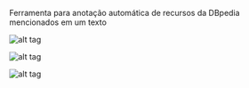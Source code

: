Ferramenta para anotação automática de recursos da DBpedia mencionados em um texto

![alt tag](https://raw.githubusercontent.com/jlgm/BDs-Inteligentes-Projeto/master/images/image0.png)

![alt tag](https://raw.githubusercontent.com/jlgm/BDs-Inteligentes-Projeto/master/images/image1.png)

![alt tag](https://raw.githubusercontent.com/jlgm/BDs-Inteligentes-Projeto/master/images/image2.png)

